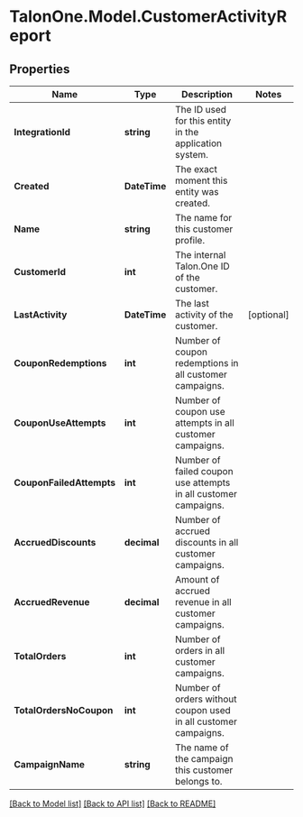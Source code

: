 
# TalonOne.Model.CustomerActivityReport

## Properties

Name | Type | Description | Notes
------------ | ------------- | ------------- | -------------
**IntegrationId** | **string** | The ID used for this entity in the application system. | 
**Created** | **DateTime** | The exact moment this entity was created. | 
**Name** | **string** | The name for this customer profile. | 
**CustomerId** | **int** | The internal Talon.One ID of the customer. | 
**LastActivity** | **DateTime** | The last activity of the customer. | [optional] 
**CouponRedemptions** | **int** | Number of coupon redemptions in all customer campaigns. | 
**CouponUseAttempts** | **int** | Number of coupon use attempts in all customer campaigns. | 
**CouponFailedAttempts** | **int** | Number of failed coupon use attempts in all customer campaigns. | 
**AccruedDiscounts** | **decimal** | Number of accrued discounts in all customer campaigns. | 
**AccruedRevenue** | **decimal** | Amount of accrued revenue in all customer campaigns. | 
**TotalOrders** | **int** | Number of orders in all customer campaigns. | 
**TotalOrdersNoCoupon** | **int** | Number of orders without coupon used in all customer campaigns. | 
**CampaignName** | **string** | The name of the campaign this customer belongs to. | 

[[Back to Model list]](../README.md#documentation-for-models)
[[Back to API list]](../README.md#documentation-for-api-endpoints)
[[Back to README]](../README.md)

